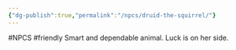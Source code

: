 ```yaml
---
{"dg-publish":true,"permalink":"/npcs/druid-the-squirrel/"}
---
```


#NPCS #friendly
Smart and dependable animal. Luck is on her side.